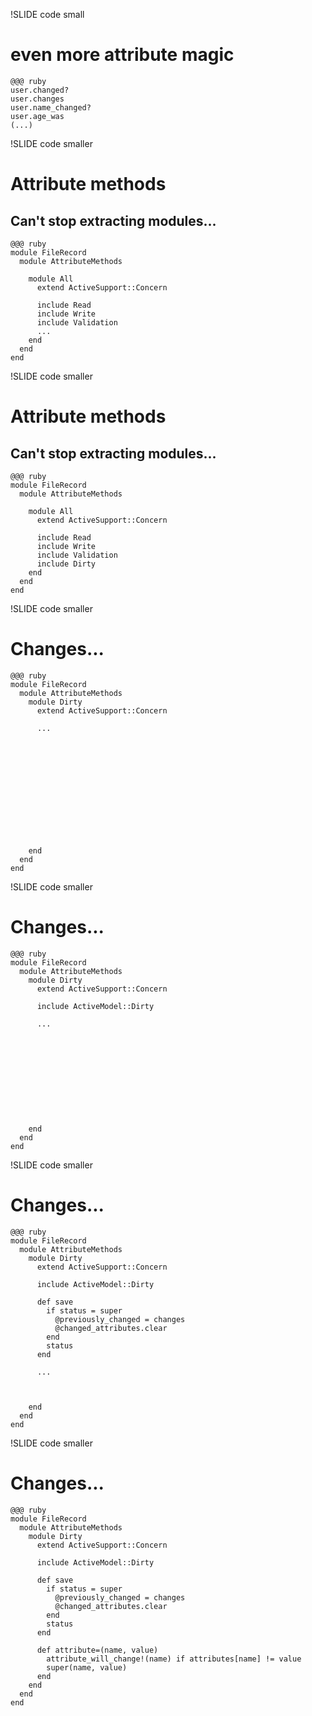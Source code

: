 !SLIDE code small
# even more attribute magic

    @@@ ruby
    user.changed?
    user.changes 
    user.name_changed?
    user.age_was
    (...)


!SLIDE code smaller
# Attribute methods

## Can't stop extracting modules...

    @@@ ruby
    module FileRecord
      module AttributeMethods

        module All
          extend ActiveSupport::Concern
  
          include Read
          include Write
          include Validation
          ...
        end
      end
    end

!SLIDE code smaller
# Attribute methods

## Can't stop extracting modules...

    @@@ ruby
    module FileRecord
      module AttributeMethods

        module All
          extend ActiveSupport::Concern
  
          include Read
          include Write
          include Validation
          include Dirty
        end
      end
    end

!SLIDE code smaller
# Changes...

    @@@ ruby
    module FileRecord
      module AttributeMethods
        module Dirty
          extend ActiveSupport::Concern

          ...













        end
      end
    end

!SLIDE code smaller
# Changes...

    @@@ ruby
    module FileRecord
      module AttributeMethods
        module Dirty
          extend ActiveSupport::Concern

          include ActiveModel::Dirty

          ...











        end
      end
    end

!SLIDE code smaller
# Changes...

    @@@ ruby
    module FileRecord
      module AttributeMethods
        module Dirty
          extend ActiveSupport::Concern

          include ActiveModel::Dirty

          def save
            if status = super
              @previously_changed = changes
              @changed_attributes.clear
            end
            status
          end

          ...



        end
      end
    end

!SLIDE code smaller
# Changes...

    @@@ ruby
    module FileRecord
      module AttributeMethods
        module Dirty
          extend ActiveSupport::Concern

          include ActiveModel::Dirty

          def save
            if status = super
              @previously_changed = changes
              @changed_attributes.clear
            end
            status
          end

          def attribute=(name, value)
            attribute_will_change!(name) if attributes[name] != value
            super(name, value)
          end
        end
      end
    end
